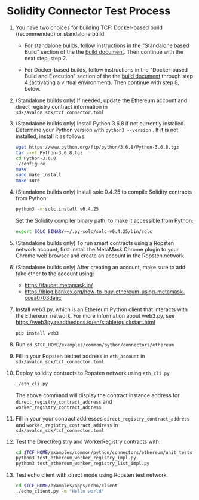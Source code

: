 # Solidity Connector Test Process

1.  You have two choices for building TCF: Docker-based build (recommended) or
    standalone build.

    - For standalone builds, follow instructions in the
      "Standalone based Build" section of the
      the [build document](../../../../BUILD.md#standalonebuild).
      Then continue with the next step, step 2.

    - For Docker-based builds, follow instructions in the
      "Docker-based Build and Execution" section of the
      the [build document](../../../../BUILD.md#dockerbuild) through step 4
      (activating a virtual environment).
      Then continue with step 8, below.

2.  (Standalone builds only) If needed, update the Ethereum account and
    direct registry contract information in `sdk/avalon_sdk/tcf_connector.toml`

3. (Standalone builds only) Install Python 3.6.8 if not currently installed.
   Determine your Python version with `python3 --version` .
   If it is not installed, install it as follows:

    ```bash
    wget https://www.python.org/ftp/python/3.6.8/Python-3.6.8.tgz
    tar -xvf Python-3.6.8.tgz
    cd Python-3.6.8
    ./configure
    make
    sudo make install
    make sure
    ```

4. (Standalone builds only) Install solc 0.4.25 to compile Solidity contracts
   from Python:
    ```bash
    python3 -m solc.install v0.4.25
    ```
    Set the Solidity compiler binary path, to make it accessible from Python:

    ```bash
    export SOLC_BINARY=~/.py-solc/solc-v0.4.25/bin/solc
    ```

5. (Standalone builds only) To run smart contracts using a
   Ropsten network account, first install the MetaMask Chrome plugin
   to your Chrome web browser and create an account in the Ropsten network

6. (Standalone builds only) After creating an account, make sure to add
   fake ether to the account using:

   - https://faucet.metamask.io/
   - https://blog.bankex.org/how-to-buy-ethereum-using-metamask-ccea0703daec


7. Install web3.py, which is an Ethereum Python client that interacts
   with the Ethereum network. For more information about web3.py, see
   https://web3py.readthedocs.io/en/stable/quickstart.html

    ```bash
    pip install web3
    ```

8.  Run `cd $TCF_HOME/examples/common/python/connectors/ethereum`

9.  Fill in your Ropsten testnet address in `eth_account` in `sdk/avalon_sdk/tcf_connector.toml`

10. Deploy solidity contracts to Ropsten network using `eth_cli.py`

    ```bash
    ./eth_cli.py
    ```

    The above command will display the contract instance address for
    `direct_registry_contract_address` and `worker_registry_contract_address`

11. Fill in your your contract addresses
      `direct_registry_contract_address` and `worker_registry_contract_address`
      in `sdk/avalon_sdk/tcf_connector.toml`

12. Test the DirectRegistry and WorkerRegistry contracts with:
    ```bash
    cd $TCF_HOME/examples/common/python/connectors/ethereum/unit_tests
    python3 test_ethereum_worker_registry_impl.py
    python3 test_ethereum_worker_registry_list_impl.py
    ```

13. Test echo client with direct mode using Ropsten test network.
    ```bash
    cd $TCF_HOME/examples/apps/echo/client
    ./echo_client.py -m "Hello world"
    ```

